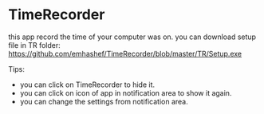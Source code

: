 # TimeRecorder
this app record the time of your computer was on.
you can download setup file in TR folder:
https://github.com/emhashef/TimeRecorder/blob/master/TR/Setup.exe

Tips:
 * you can click on TimeRecorder to hide it.
 * you can click on icon of app in notification area to show it again.
 * you can change the settings from notification area. 
